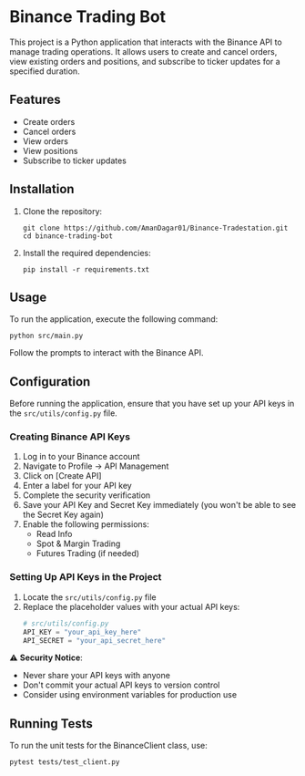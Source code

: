# Binance Trading Bot

This project is a Python application that interacts with the Binance API to manage trading operations. It allows users to create and cancel orders, view existing orders and positions, and subscribe to ticker updates for a specified duration.

## Features

- Create orders
- Cancel orders
- View orders
- View positions
- Subscribe to ticker updates

## Installation

1. Clone the repository:
   ```
   git clone https://github.com/AmanDagar01/Binance-Tradestation.git
   cd binance-trading-bot
   ```

2. Install the required dependencies:
   ```
   pip install -r requirements.txt
   ```

## Usage

To run the application, execute the following command:
```
python src/main.py
```

Follow the prompts to interact with the Binance API.

## Configuration

Before running the application, ensure that you have set up your API keys in the `src/utils/config.py` file.

### Creating Binance API Keys

1. Log in to your Binance account
2. Navigate to Profile → API Management
3. Click on [Create API]
4. Enter a label for your API key
5. Complete the security verification
6. Save your API Key and Secret Key immediately (you won't be able to see the Secret Key again)
7. Enable the following permissions:
   - Read Info
   - Spot & Margin Trading
   - Futures Trading (if needed)

### Setting Up API Keys in the Project

1. Locate the `src/utils/config.py` file
2. Replace the placeholder values with your actual API keys:
   ```python
   # src/utils/config.py
   API_KEY = "your_api_key_here"
   API_SECRET = "your_api_secret_here"
   ```
   
⚠️ **Security Notice**: 
- Never share your API keys with anyone
- Don't commit your actual API keys to version control
- Consider using environment variables for production use

## Running Tests

To run the unit tests for the BinanceClient class, use:
```
pytest tests/test_client.py
```
